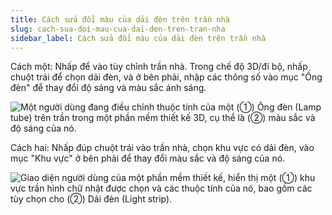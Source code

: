 ```yaml
---
title: Cách sửa đổi màu của dải đèn trên trần nhà
slug: cach-sua-doi-mau-cua-dai-den-tren-tran-nha
sidebar_label: Cách sửa đổi màu của dải đèn trên trần nhà
---
```


Cách một: Nhấp để vào tùy chỉnh trần nhà. Trong chế độ 3D/đi bộ, nhấp chuột trái để chọn dải đèn, và ở bên phải, nhập các thông số vào mục "Ống đèn" để thay đổi độ sáng và màu sắc ánh sáng.

![Một người dùng đang điều chỉnh thuộc tính của một (①) Ống đèn (Lamp tube) trên trần trong một phần mềm thiết kế 3D, cụ thể là (②) màu sắc và độ sáng của nó.](https://storage.googleapis.com/jegavn_kb/images/d6cb2fd9-673f-4cbd-8b34-96439d607495.png)

Cách hai: Nhấp đúp chuột trái vào trần nhà, chọn khu vực có dải đèn, vào mục "Khu vực" ở bên phải để thay đổi màu sắc và độ sáng của nó.

![Giao diện người dùng của một phần mềm thiết kế, hiển thị một (①) khu vực trần hình chữ nhật được chọn và các thuộc tính của nó, bao gồm các tùy chọn cho (②) Dải đèn (Light strip).](https://storage.googleapis.com/jegavn_kb/images/9d28a527-1440-4ee6-953e-ac987f7ff67b.png)